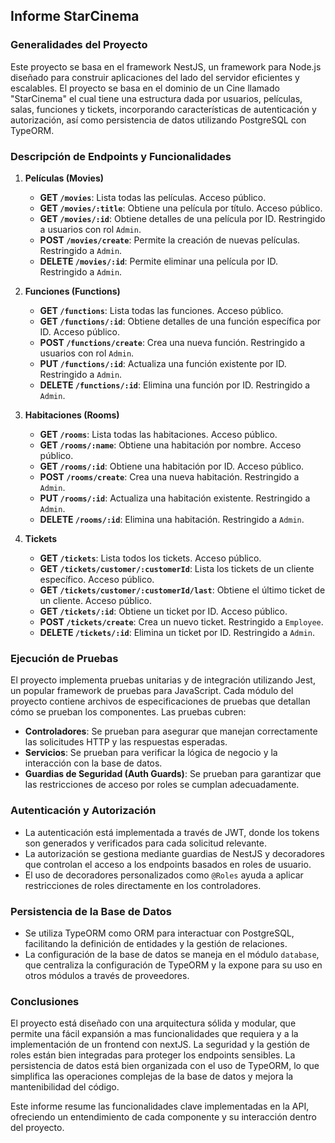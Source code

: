 ﻿
## Informe StarCinema

### **Generalidades del Proyecto**
Este proyecto se basa en el framework NestJS, un framework para Node.js diseñado para construir aplicaciones del lado del servidor eficientes y escalables. El proyecto se basa en el dominio de un Cine llamado "StarCinema" el cual tiene una estructura dada por usuarios, películas, salas, funciones y tickets, incorporando características de autenticación y autorización, así como persistencia de datos utilizando PostgreSQL con TypeORM.

### **Descripción de Endpoints y Funcionalidades**

1. **Películas (Movies)**
   - **GET `/movies`**: Lista todas las películas. Acceso público.
   - **GET `/movies/:title`**: Obtiene una película por título. Acceso público.
   - **GET `/movies/:id`**: Obtiene detalles de una película por ID. Restringido a usuarios con rol `Admin`.
   - **POST `/movies/create`**: Permite la creación de nuevas películas. Restringido a `Admin`.
   - **DELETE `/movies/:id`**: Permite eliminar una película por ID. Restringido a `Admin`.

2. **Funciones (Functions)**
   - **GET `/functions`**: Lista todas las funciones. Acceso público.
   - **GET `/functions/:id`**: Obtiene detalles de una función específica por ID. Acceso público.
   - **POST `/functions/create`**: Crea una nueva función. Restringido a usuarios con rol `Admin`.
   - **PUT `/functions/:id`**: Actualiza una función existente por ID. Restringido a `Admin`.
   - **DELETE `/functions/:id`**: Elimina una función por ID. Restringido a `Admin`.

3. **Habitaciones (Rooms)**
   - **GET `/rooms`**: Lista todas las habitaciones. Acceso público.
   - **GET `/rooms/:name`**: Obtiene una habitación por nombre. Acceso público.
   - **GET `/rooms/:id`**: Obtiene una habitación por ID. Acceso público.
   - **POST `/rooms/create`**: Crea una nueva habitación. Restringido a `Admin`.
   - **PUT `/rooms/:id`**: Actualiza una habitación existente. Restringido a `Admin`.
   - **DELETE `/rooms/:id`**: Elimina una habitación. Restringido a `Admin`.

4. **Tickets**
   - **GET `/tickets`**: Lista todos los tickets. Acceso público.
   - **GET `/tickets/customer/:customerId`**: Lista los tickets de un cliente específico. Acceso público.
   - **GET `/tickets/customer/:customerId/last`**: Obtiene el último ticket de un cliente. Acceso público.
   - **GET `/tickets/:id`**: Obtiene un ticket por ID. Acceso público.
   - **POST `/tickets/create`**: Crea un nuevo ticket. Restringido a `Employee`.
   - **DELETE `/tickets/:id`**: Elimina un ticket por ID. Restringido a `Admin`.

### **Ejecución de Pruebas**
El proyecto implementa pruebas unitarias y de integración utilizando Jest, un popular framework de pruebas para JavaScript. Cada módulo del proyecto contiene archivos de especificaciones de pruebas que detallan cómo se prueban los componentes. Las pruebas cubren:

-   **Controladores**: Se prueban para asegurar que manejan correctamente las solicitudes HTTP y las respuestas esperadas.
-   **Servicios**: Se prueban para verificar la lógica de negocio y la interacción con la base de datos.
-   **Guardias de Seguridad (Auth Guards)**: Se prueban para garantizar que las restricciones de acceso por roles se cumplan adecuadamente.

### **Autenticación y Autorización**
- La autenticación está implementada a través de JWT, donde los tokens son generados y verificados para cada solicitud relevante.
- La autorización se gestiona mediante guardias de NestJS y decoradores que controlan el acceso a los endpoints basados en roles de usuario.
- El uso de decoradores personalizados como `@Roles` ayuda a aplicar restricciones de roles directamente en los controladores.

### **Persistencia de la Base de Datos**
- Se utiliza TypeORM como ORM para interactuar con PostgreSQL, facilitando la definición de entidades y la gestión de relaciones.
- La configuración de la base de datos se maneja en el módulo `database`, que centraliza la configuración de TypeORM y la expone para su uso en otros módulos a través de proveedores.

### **Conclusiones**
El proyecto está diseñado con una arquitectura sólida y modular, que permite una fácil expansión a mas funcionalidades que requiera y a la implementación de un frontend con nextJS. La seguridad y la gestión de roles están bien integradas para proteger los endpoints sensibles. La persistencia de datos está bien organizada con el uso de TypeORM, lo que simplifica las operaciones complejas de la base de datos y mejora la mantenibilidad del código.

Este informe resume las funcionalidades clave implementadas en la API, ofreciendo un entendimiento de cada componente y su interacción dentro del proyecto.
